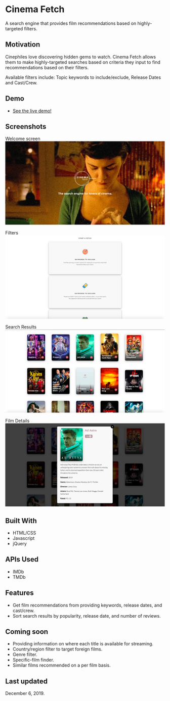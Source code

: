 # Cinema Fetch

A search engine that provides film recommendations based on highly-targeted filters.

## Motivation

Cinephiles love discovering hidden gems to watch. Cinema Fetch allows them to make highly-targeted searches based on criteria they input to find recommendations based on their filters. 

Available filters include: Topic keywords to include/exclude, Release Dates and Cast/Crew.

## Demo
* [See the live demo!](https://maximus202.github.io/cinema-fetch/)

## Screenshots

Welcome screen
![welcome screen](https://github.com/maximus202/cinema-fetch/blob/master/welcome-screen.png?raw=true)

Filters
![filters available](https://github.com/maximus202/cinema-fetch/blob/master/filters.png?raw=true)

Search Results
![search results](https://github.com/maximus202/cinema-fetch/blob/master/search-results.png?raw=true)

Film Details
![film details](https://github.com/maximus202/cinema-fetch/blob/master/film-details.png?raw=true)

## Built With
* HTML/CSS
* Javascript
* jQuery

## APIs Used
* IMDb
* TMDb

## Features
* Get film recommendations from providing keywords, release dates, and cast/crew.
* Sort search results by popularity, release date, and number of reviews.

## Coming soon
* Providing information on where each title is available for streaming.
* Country/region filter to target foreign films.
* Genre filter.
* Specific-film finder.
* Similar films recommended on a per film basis.

## Last updated
December 6, 2019.